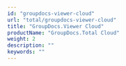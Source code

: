 ```yaml
---
id: "groupdocs-viewer-cloud"
url: "total/groupdocs-viewer-cloud"
title: "GroupDocs.Viewer Cloud"
productName: "GroupDocs.Total Cloud"
weight: 2
description: ""
keywords: ""
---
```





 